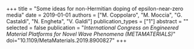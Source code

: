 +++
title = "Some ideas for non-Hermitian doping of epsilon-near-zero media"
date = 2019-01-01
authors = ["M. Coppolaro", "M. Moccia", "G. Castaldi", "N. Engheta", "V. Galdi"]
publication_types = ["1"]
abstract = ""
selected = false
publication = "*International Congress on Engineered Material Platforms for Novel Wave Phenomena (METAMATERIALS)*"
doi="10.1109/MetaMaterials.2019.8900827"
+++
